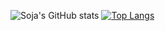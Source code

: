 ![Soja's GitHub stats](https://github-readme-stats.vercel.app/api?username=sir-soja&count_private=true&show_icons=true&theme=cobalt)
[![Top Langs](https://github-readme-stats.vercel.app/api/top-langs/?username=sir-soja&count_private=true&show_icons=true&theme=cobalt)](https://github.com/anuraghazra/github-readme-stats)
